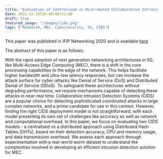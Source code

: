 ```yaml
---
title: "Evaluation of Centralised vs Distributed Collaborative Intrusion Detection Systems in Multi-Access Edge Computing"
date: 2021-11-16T15:48:08+11:00
draft: true
featured_image: "/images/cids.png"
tags: ["Research, MEC, Cybersecurity, 5G, CIDS"]
---
```


This paper was published in IFIP Networking 2020 and is available [here](https://dl.ifip.org/db/conf/networking/networking2020/1570620127.pdf)


The abstract of this paper is as follows:

With the rapid adoption of next generation networking architectures in 5G, like Multi-Access Edge Computing (MEC), there is a shift in the core processing capabilities to the edge of the network. This helps facilitate higher bandwidth and ultra-low latency responses, but can increase the attack surface for cyber-attacks like Denial of Service (DoS) and Distributed Denial of Service (DDoS). To safeguard these architectures without degrading performance, we require mechanisms capable of detecting these attacks in near-real time. Collaborative Intrusion Detection Systems (CIDS) are a popular choice for detecting sophisticated coordinated attacks in large complex networks, and a prime candidate for use in this context. However, finding the right CIDS deployment model is not straightforward, with each model presenting its own set of challenges like accuracy as well as network and computational overhead. In this paper, we focus on evaluating two CIDS models - a centralised vs a distributed approach using Distributed Hash Tables (DHTs), based on their detection accuracy, CPU and memory usage, and data transmission overhead. We assess each approach through experimentation with a real-world worm dataset to understand the complexities involved in developing an efficient intrusion detection solution for MEC.